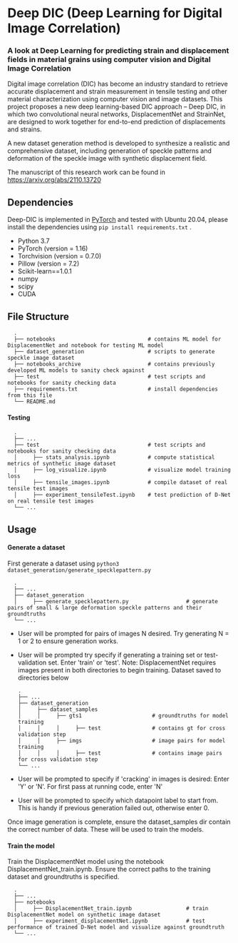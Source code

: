 # Deep DIC (Deep Learning for Digital Image Correlation)
### A look at Deep Learning for predicting strain and displacement fields in material grains using computer vision and Digital Image Correlation

Digital image correlation (DIC) has become an industry standard to retrieve accurate displacement and strain measurement in tensile testing and other material characterization using computer vision and image datasets. This project proposes a new deep learning-based DIC approach – Deep DIC, in which two convolutional neural networks, DisplacementNet and StrainNet, are designed to work together for end-to-end prediction of displacements and strains. 

A new dataset generation method is developed to synthesize a realistic and comprehensive dataset, including generation of speckle patterns and deformation of the speckle image with synthetic displacement field. 

The manuscript of this research work can be found in https://arxiv.org/abs/2110.13720

## Dependencies
Deep-DIC is implemented in [PyTorch](https://pytorch.org/) and tested with Ubuntu 20.04, please install the dependencies using `pip install requirements.txt` . 

- Python 3.7 
- PyTorch (version = 1.16)
- Torchvision (version = 0.7.0)
- Pillow (version = 7.2)
- Scikit-learn==1.0.1
- numpy
- scipy
- CUDA


## File Structure
      .
      ├── notebooks                             # contains ML model for DisplacementNet and notebook for testing ML model
      ├── dataset_generation                    # scripts to generate speckle image dataset
      ├── notebooks_archive                     # contains previously developed ML models to sanity check against
      ├── test                                  # test scripts and notebooks for sanity checking data
      ├── requirements.txt                      # install dependencies from this file
      └── README.md


#### Testing
      .
      ├── ...
      ├── test                                  # test scripts and notebooks for sanity checking data
      │     ├── stats_analysis.ipynb            # compute statistical metrics of synthetic image dataset
      │     ├── log_visualize.ipynb             # visualize model training loss
      │     ├── tensile_images.ipynb            # compile dataset of real tensile test images
      │     ├── experiment_tensileTest.ipynb    # test prediction of D-Net on real tensile test images
      └── ...


## Usage

#### Generate a dataset
First generate a dataset using `python3 dataset_generation/generate_specklepattern.py`

      .
      ├── ...
      ├── dataset_generation                             
      │     ├── generate_specklepattern.py                  # generate pairs of small & large deformation speckle patterns and their groundtruths
      └── ...




- User will be prompted for pairs of images N desired. Try generating N = 1 or 2 to ensure generation works.

- User will be prompted try specify if generating a training set or test-validation set. 
      Enter 'train' or 'test'. Note: DisplacementNet requires images present in both directories to begin training.
      Dataset saved to directories below

      .
      ├── ...
      ├── dataset_generation
      │     ├── dataset_samples                             
      │     │     ├── gts1                      # groundtruths for model training
      │     │     │     ├── test                # contains gt for cross validation step  
      │     │     ├── imgs                      # image pairs for model training
      │     │     │     ├── test                # contains image pairs for cross validation step  
      └── ...


- User will be prompted to specify if 'cracking' in images is desired:
      Enter 'Y' or 'N'. For first pass at running code, enter 'N'

- User will be prompted to specify which datapoint label to start from. This is handy if previous generation failed out, otherwise enter 0.

Once image generation is complete, ensure the dataset_samples dir contain the correct number of data. These will be used to train the models.

#### Train the model
Train the DisplacementNet model using the notebook DisplacementNet_train.ipynb. Ensure the correct paths to the training dataset and groundtruths is specified.

      .
      ├── ...
      ├── notebooks                             
      │     ├── DisplacementNet_train.ipynb                 # train DisplacementNet model on synthetic image dataset
      │     ├── experiment_displacementNet.ipynb            # test performance of trained D-Net model and visualize against groundtruth
      └── ...


